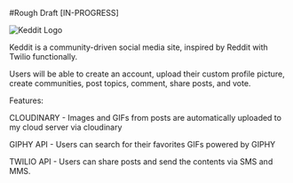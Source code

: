 #Rough Draft [IN-PROGRESS]

![Keddit Logo](https://res.cloudinary.com/kumy/image/upload/v1560583111/keddit_press_logo_z7euhq.svg)

Keddit is a community-driven social media site, inspired by Reddit with Twilio functionally. 

Users will be able to create an account, upload their custom profile picture, create communities, post topics, comment, share posts, and vote. 

Features:

CLOUDINARY - Images and GIFs from posts are automatically uploaded to my cloud server via cloudinary

GIPHY API - Users can search for their favorites GIFs powered by GIPHY

TWILIO API - Users can share posts and send the contents via SMS and MMS.
